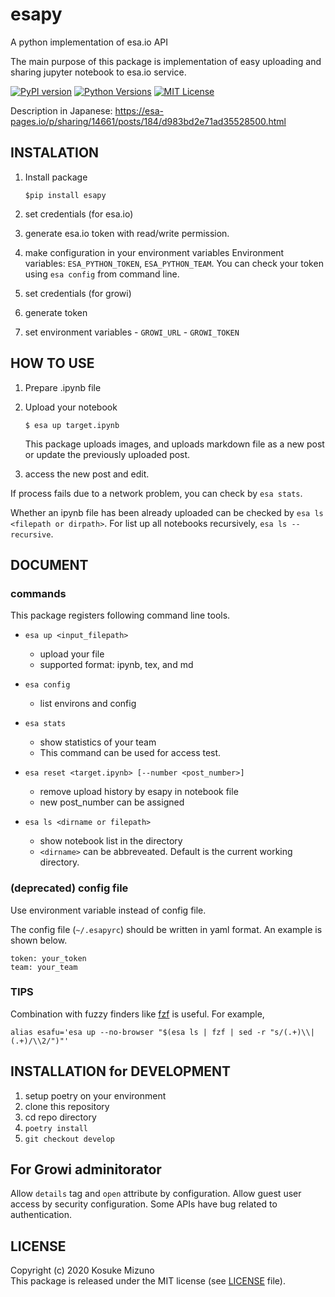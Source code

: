 # esapy

A python implementation of esa.io API

The main purpose of this package is implementation of easy uploading and sharing jupyter notebook to esa.io service.


[![PyPI version](https://badge.fury.io/py/esapy.svg)](https://badge.fury.io/py/esapy) [![Python Versions](https://img.shields.io/pypi/pyversions/esapy.svg)](https://pypi.org/project/esapy/)
[![MIT License](http://img.shields.io/badge/license-MIT-blue.svg?style=flat)](LICENSE)

Description in Japanese: <https://esa-pages.io/p/sharing/14661/posts/184/d983bd2e71ad35528500.html>


## INSTALATION

1. Install package

    ```shell
    $pip install esapy
    ```

1. set credentials (for esa.io)
  1. generate esa.io token with read/write permission.
  1. make configuration in your environment variables
      Environment variables: `ESA_PYTHON_TOKEN`, `ESA_PYTHON_TEAM`.
      You can check your token using `esa config` from command line. 

1. set credentials (for growi)
  1. generate token
  1. set environment variables
    - `GROWI_URL`
    - `GROWI_TOKEN`


## HOW TO USE

1. Prepare .ipynb file

1. Upload your notebook

    ```shell
    $ esa up target.ipynb
    ```

    This package uploads images, and uploads markdown file as a new post or update the previously uploaded post.

1. access the new post and edit.

If process fails due to a network problem, you can check by `esa stats`.

Whether an ipynb file has been already uploaded can be checked by `esa ls <filepath or dirpath>`.
For list up all notebooks recursively, `esa ls --recursive`.

## DOCUMENT

### commands

This package registers following command line tools.

- `esa up <input_filepath>`
  - upload your file
  - supported format: ipynb, tex, and md

- `esa config`
  - list environs and config

- `esa stats`
  - show statistics of your team
  - This command can be used for access test.

- `esa reset <target.ipynb> [--number <post_number>]`
  - remove upload history by esapy in notebook file
  - new post_number can be assigned

- `esa ls <dirname or filepath>`
  - show notebook list in the directory
  - `<dirname>` can be abbreveated. Default is the current working directory.

### (deprecated) config file

Use environment variable instead of config file.

The config file (`~/.esapyrc`) should be written in yaml format.
An example is shown below.

```yaml: ~/.esapyrc
token: your_token
team: your_team
```

### TIPS

Combination with fuzzy finders like [fzf](https://github.com/junegunn/fzf) is useful.
For example,

```sh: ~/.bashrc
alias esafu='esa up --no-browser "$(esa ls | fzf | sed -r "s/(.+)\\| (.+)/\\2/")"'
```

## INSTALLATION for DEVELOPMENT

1. setup poetry on your environment
1. clone this repository
1. cd repo directory
1. `poetry install`
1. `git checkout develop`


## For Growi adminitorator

Allow `details` tag and `open` attribute by configuration.
Allow guest user access by security configuration. Some APIs have bug related to authentication.


## LICENSE

Copyright (c) 2020 Kosuke Mizuno  
This package is released under the MIT license (see [LICENSE](LICENSE) file).
